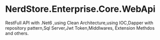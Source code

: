 # NerdStore.Enterprise.Core.WebApi

RestFull API with .Net6 ,using Clean Architecture,using IOC,Dapper with repository pattern,Sql Server,Jwt Token,Middlwares, Extension Methdos and others.
